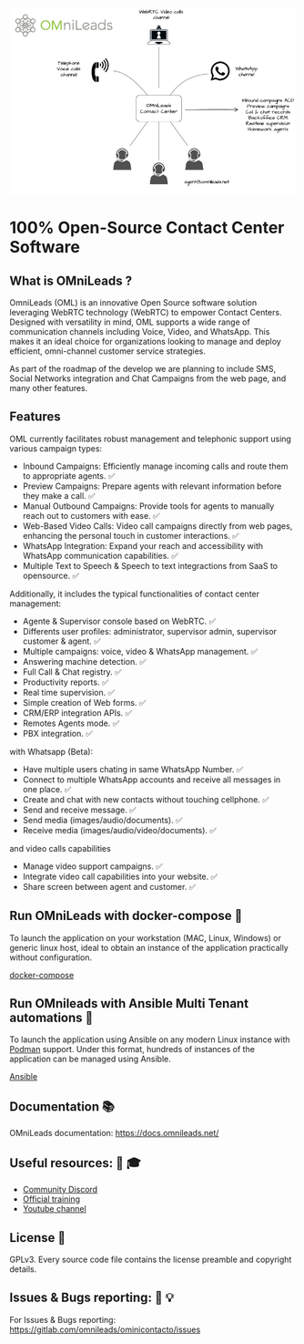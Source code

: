 ![OMnichannel](./ansible/png/omnichannel_cc.png)

# 100% Open-Source Contact Center Software

## What is OMniLeads ?

<p>OmniLeads (OML) is an innovative Open Source software solution leveraging WebRTC technology (WebRTC) to empower Contact Centers. Designed with versatility in mind, OML supports a wide range of communication channels including Voice, Video, and WhatsApp. This makes it an ideal choice for organizations looking to manage and deploy efficient, omni-channel customer service strategies.</p>

As part of the roadmap of the develop we are planning to include SMS, Social Networks integration and Chat Campaigns from the web page, and many other features.


## Features

OML currently facilitates robust management and telephonic support using various campaign types:

* Inbound Campaigns: Efficiently manage incoming calls and route them to appropriate agents. ✅ 
* Preview Campaigns: Prepare agents with relevant information before they make a call. ✅ 
* Manual Outbound Campaigns: Provide tools for agents to manually reach out to customers with ease. ✅ 
* Web-Based Video Calls: Video call campaigns directly from web pages, enhancing the personal touch in customer interactions. ✅ 
* WhatsApp Integration: Expand your reach and accessibility with WhatsApp communication capabilities. ✅ 
* Multiple Text to Speech & Speech to text integractions from SaaS to opensource. ✅ 

Additionally, it includes the typical functionalities of contact center management:

* Agente & Supervisor console based on WebRTC. ✅ 
* Differents user profiles: administrator, supervisor admin, supervisor customer & agent. ✅ 
* Multiple campaigns: voice, video & WhatsApp management. ✅ 
* Answering machine detection. ✅ 
* Full Call & Chat registry. ✅ 
* Productivity reports. ✅ 
* Real time supervision. ✅ 
* Simple creation of Web forms. ✅ 
* CRM/ERP integration APIs. ✅ 
* Remotes Agents mode. ✅ 
* PBX integration. ✅ 

with Whatsapp (Beta):

* Have multiple users chating in same WhatsApp Number. ✅ 
* Connect to multiple WhatsApp accounts and receive all messages in one place. ✅ 
* Create and chat with new contacts without touching cellphone. ✅ 
* Send and receive message. ✅ 
* Send media (images/audio/documents). ✅ 
* Receive media (images/audio/video/documents). ✅ 

and video calls capabilities

* Manage video support campaigns. ✅ 
* Integrate video call capabilities into your website. ✅ 
* Share screen between agent and customer. ✅ 

## Run OMniLeads with docker-compose 🐳

To launch the application on your workstation (MAC, Linux, Windows) or generic linux host, ideal to obtain an instance of
the application practically without configuration.

[docker-compose](docker-compose/README.md)

## Run OMnileads with Ansible Multi Tenant automations 🏢 

To launch the application using Ansible on any modern Linux instance with [Podman](https://docs.podman.io/en/latest/) support.
Under this format, hundreds of instances of the application can be managed using Ansible.

[Ansible](ansible/README.md)

## Documentation 📚

OMniLeads documentation: https://docs.omnileads.net/

## Useful resources: 🎥  🎓 

* [Community Discord](https://discord.com/invite/CFZYxJtN)
* [Official training](https://www.omnileads.net/slides/entrenamiento-profesional-en-omnileads-1)
* [Youtube channel](https://www.youtube.com/@omnileadsoml7557)

## License 📃

GPLv3. Every source code file contains the license preamble and copyright details.

## Issues & Bugs reporting: 🐛 💡

For Issues & Bugs reporting: https://gitlab.com/omnileads/ominicontacto/issues

